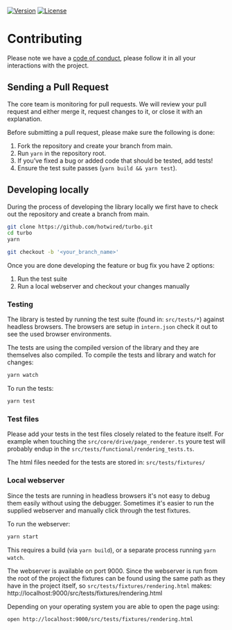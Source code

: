 [![Version](https://img.shields.io/npm/v/@hotwired/turbo)](https://www.npmjs.com/package/@hotwired/turbo)
[![License](https://img.shields.io/github/license/hotwired/turbo)](https://github.com/hotwired/turbo)

# Contributing

Please note we have a [code of conduct](https://github.com/hotwired/turbo/blob/main/CODE_OF_CONDUCT.md), please follow it in all your interactions with the project.

## Sending a Pull Request
The core team is monitoring for pull requests. We will review your pull request and either merge it, request changes to it, or close it with an explanation.

Before submitting a pull request, please make sure the following is done:

1. Fork the repository and create your branch from main.
2. Run `yarn` in the repository root.
3. If you’ve fixed a bug or added code that should be tested, add tests!
4. Ensure the test suite passes (`yarn build && yarn test`).

## Developing locally

During the process of developing the library locally we first have to check out the repository and create a branch from main.

```bash
git clone https://github.com/hotwired/turbo.git
cd turbo
yarn
```

```bash
git checkout -b '<your_branch_name>'
```

Once you are done developing the feature or bug fix you have 2 options:
1. Run the test suite
2. Run a local webserver and checkout your changes manually

### Testing
The library is tested by running the test suite (found in: `src/tests/*`) against headless browsers. The browsers are setup in `intern.json` check it out to see the used browser environments.

The tests are using the compiled version of the library and they are themselves also compiled. To compile the tests and library and watch for changes:

```bash
yarn watch
```

To run the tests:

```bash
yarn test
```

### Test files
Please add your tests in the test files closely related to the feature itself. For example when touching the `src/core/drive/page_renderer.ts` youre test will probably endup in the `src/tests/functional/rendering_tests.ts`.

The html files needed for the tests are stored in: `src/tests/fixtures/`

### Local webserver
Since the tests are running in headless browsers it's not easy to debug them easily without using the debugger. Sometimes it's easier to run the supplied webserver and manually click through the test fixtures.

To run the webserver:

```bash
yarn start
```

This requires a build (via `yarn build`), or a separate process running `yarn watch`.

The webserver is available on port 9000. Since the webserver is run from the root of the project the fixtures can be found using the same path as they have in the project itself, so `src/tests/fixtures/rendering.html` makes: http://localhost:9000/src/tests/fixtures/rendering.html

Depending on your operating system you are able to open the page using:

```bash
open http://localhost:9000/src/tests/fixtures/rendering.html
```
